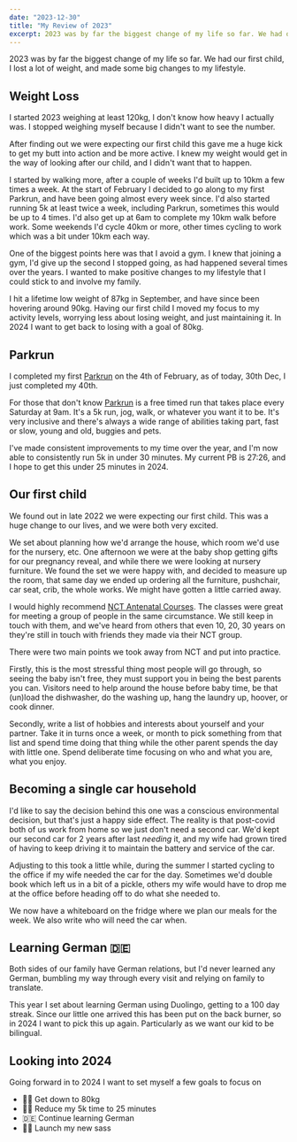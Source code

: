 ```yaml
---
date: "2023-12-30"
title: "My Review of 2023"
excerpt: 2023 was by far the biggest change of my life so far. We had our first child, I lost a lot of weight, and made some big changes to my lifestyle.
---
```


2023 was by far the biggest change of my life so far. We had our first child, I lost a lot of weight, and made some big changes to my lifestyle.

## Weight Loss

I started 2023 weighing at least 120kg, I don't know how heavy I actually was. I stopped weighing myself because I didn't want to see the number.

After finding out we were expecting our first child this gave me a huge kick to get my butt into action and be more active. I knew my weight would get in the way of looking after our child, and I didn't want that to happen.

I started by walking more, after a couple of weeks I'd built up to 10km a few times a week. At the start of February I decided to go along to my first Parkrun, and have been going almost every week since. I'd also started running 5k at least twice a week, including Parkrun, sometimes this would be up to 4 times. I'd also get up at 6am to complete my 10km walk before work. Some weekends I'd cycle 40km or more, other times cycling to work which was a bit under 10km each way.

One of the biggest points here was that I avoid a gym. I knew that joining a gym, I'd give up the second I stopped going, as had happened several times over the years. I wanted to make positive changes to my lifestyle that I could stick to and involve my family.

I hit a lifetime low weight of 87kg in September, and have since been hovering around 90kg. Having our first child I moved my focus to my activity levels, worrying less about losing weight, and just maintaining it. In 2024 I want to get back to losing with a goal of 80kg.

## Parkrun

I completed my first [Parkrun](https://parkrun.org.uk) on the 4th of February, as of today, 30th Dec, I just completed my 40th.

For those that don't know [Parkrun](https://parkrun.org.uk) is a free timed run that takes place every Saturday at 9am. It's a 5k run, jog, walk, or whatever you want it to be. It's very inclusive and there's always a wide range of abilities taking part, fast or slow, young and old, buggies and pets.

I've made consistent improvements to my time over the year, and I'm now able to consistently run 5k in under 30 minutes. My current PB is 27:26, and I hope to get this under 25 minutes in 2024.

## Our first child

We found out in late 2022 we were expecting our first child. This was a huge change to our lives, and we were both very excited.

We set about planning how we'd arrange the house, which room we'd use for the nursery, etc. One afternoon we were at the baby shop getting gifts for our pregnancy reveal, and while there we were looking at nursery furniture. We found the set we were happy with, and decided to measure up the room, that same day we ended up ordering all the furniture, pushchair, car seat, crib, the whole works. We might have gotten a little carried away.

I would highly recommend [NCT Antenatal Courses](https://www.nct.org.uk/courses-workshops/nct-antenatal-course). The classes were great for meeting a group of people in the same circumstance. We still keep in touch with them, and we've heard from others that even 10, 20, 30 years on they're still in touch with friends they made via their NCT group.

There were two main points we took away from NCT and put into practice.

Firstly, this is the most stressful thing most people will go through, so seeing the baby isn't free, they must support you in being the best parents you can. Visitors need to help around the house before baby time, be that (un)load the dishwasher, do the washing up, hang the laundry up, hoover, or cook dinner.

Secondly, write a list of hobbies and interests about yourself and your partner. Take it in turns once a week, or month to pick something from that list and spend time doing that thing while the other parent spends the day with little one. Spend deliberate time focusing on who and what you are, what you enjoy.

## Becoming a single car household

I'd like to say the decision behind this one was a conscious environmental decision, but that's just a happy side effect. The reality is that post-covid both of us work from home so we just don't need a second car. We'd kept our second car for 2 years after last _needing_ it, and my wife had grown tired of having to keep driving it to maintain the battery and service of the car.

Adjusting to this took a little while, during the summer I started cycling to the office if my wife needed the car for the day. Sometimes we'd double book which left us in a bit of a pickle, others my wife would have to drop me at the office before heading off to do what she needed to.

We now have a whiteboard on the fridge where we plan our meals for the week. We also write who will need the car when.

## Learning German 🇩🇪

Both sides of our family have German relations, but I'd never learned any German, bumbling my way through every visit and relying on family to translate.

This year I set about learning German using Duolingo, getting to a 100 day streak. Since our little one arrived this has been put on the back burner, so in 2024 I want to pick this up again. Particularly as we want our kid to be bilingual.

## Looking into 2024

Going forward in to 2024 I want to set myself a few goals to focus on

- 🏋️‍♂️ Get down to 80kg
- 🏃‍♂️ Reduce my 5k time to 25 minutes
- 🇩🇪 Continue learning German
- 👨‍💻 Launch my new sass
